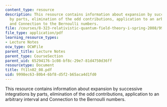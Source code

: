 ```yaml
---
content_type: resource
description: This resource contains information about expansion by successive integrations
  by parts, elimination of the odd contributions, application to an arbitrary interval
  and Connection to the Bernoulli numbers.
file: /courses/8-323-relativistic-quantum-field-theory-i-spring-2008/9998ec6380b46bf8d5f2b65aca4d1fd0_ft1ln02_08.pdf
file_type: application/pdf
learning_resource_types:
- Lecture Notes
ocw_type: OCWFile
parent_title: Lecture Notes
parent_type: CourseSection
parent_uid: 65294176-1c08-bf8c-29e7-81d4750d36ff
resourcetype: Document
title: ft1ln02_08.pdf
uid: 9998ec63-80b4-6bf8-d5f2-b65aca4d1fd0
---
```

This resource contains information about expansion by successive integrations by parts, elimination of the odd contributions, application to an arbitrary interval and Connection to the Bernoulli numbers.

